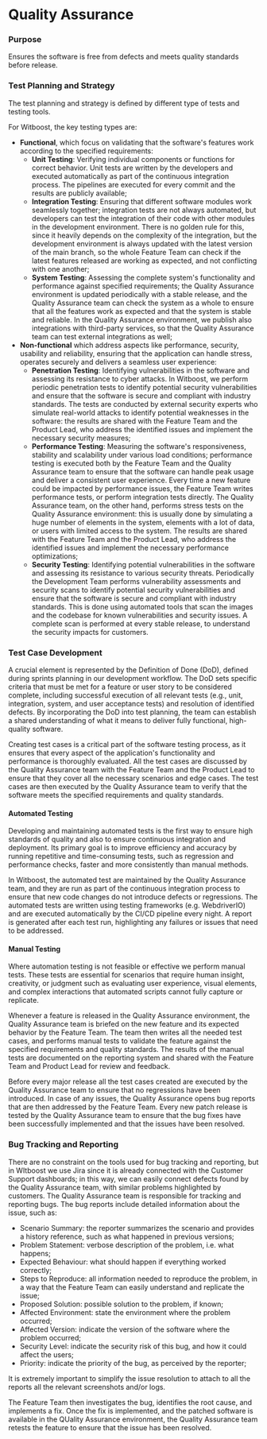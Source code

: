 # Quality Assurance

### Purpose

Ensures the software is free from defects and meets quality standards before release.

### Test Planning and Strategy

The test planning and strategy is defined by different type of tests and testing tools.

For Witboost, the key testing types are:
- **Functional**, which focus on validating that the software's features work according to the specified requirements:
    - **Unit Testing**: Verifying individual components or functions for correct behavior. Unit tests are written by the developers and executed automatically as part of the continuous integration process. The pipelines are executed for every commit and the results are publicly available;
    - **Integration Testing**: Ensuring that different software modules work seamlessly together; integration tests are not always automated, but developers can test the integration of their code with other modules in the development environment. There is no golden rule for this, since it heavily depends on the complexity of the integration, but the development environment is always updated with the latest version of the main branch, so the whole Feature Team can check if the latest features released are working as expected, and not conflicting with one another;
    - **System Testing**: Assessing the complete system's functionality and performance against specified requirements; the Quality Assurance environment is updated periodically with a stable release, and the Quality Assurance team can check the system as a whole to ensure that all the features work as expected and that the system is stable and reliable. In the Quality Assurance environment, we publish also integrations with third-party services, so that the Quality Assurance team can test external integrations as well;
- **Non-functional** which address aspects like performance, security, usability and reliability, ensuring that the application can handle stress, operates securely and delivers a seamless user experience:
    - **Penetration Testing**: Identifying vulnerabilities in the software and assessing its resistance to cyber attacks. In Witboost, we perform periodic penetration tests to identify potential security vulnerabilities and ensure that the software is secure and compliant with industry standards. The tests are conducted by external security experts who simulate real-world attacks to identify potential weaknesses in the software: the results are shared with the Feature Team and the Product Lead, who address the identified issues and implement the necessary security measures;
    - **Performance Testing**: Measuring the software's responsiveness, stability and scalability under various load conditions; performance testing is executed both by the Feature Team and the Quality Assurance team to ensure that the software can handle peak usage and deliver a consistent user experience. Every time a new feature could be impacted by performance issues, the Feature Team writes performance tests, or perform integration tests directly. The Quality Assurance team, on the other hand, performs stress tests on the Quality Assurance environment: this is usually done by simulating a huge number of elements in the system, elements with a lot of data, or users with limited access to the system. The results are shared with the Feature Team and the Product Lead, who address the identified issues and implement the necessary performance optimizations;
    - **Security Testing**: Identifying potential vulnerabilities in the software and assessing its resistance to various security threats. Periodically the Development Team performs vulnerability assessments and security scans to identify potential security vulnerabilities and ensure that the software is secure and compliant with industry standards. This is done using automated tools that scan the images and the codebase for known vulnerabilities and security issues. A complete scan is performed at every stable release, to understand the security impacts for customers.

### Test Case Development

A crucial element is represented by the Definition of Done (DoD), defined during sprints planning in our development workflow. The DoD sets specific criteria that must be met for a feature or user story to be considered complete, including successful execution of all relevant tests (e.g., unit, integration, system, and user acceptance tests) and resolution of identified defects. By incorporating the DoD into test planning, the team can establish a shared understanding of what it means to deliver fully functional, high-quality software.

Creating test cases is a critical part of the software testing process, as it ensures that every aspect of the application's functionality and performance is thoroughly evaluated. All the test cases are discussed by the Quality Assurance team with the Feature Team and the Product Lead to ensure that they cover all the necessary scenarios and edge cases. The test cases are then executed by the Quality Assurance team to verify that the software meets the specified requirements and quality standards.

#### Automated Testing

Developing and maintaining automated tests is the first way to ensure high standards of quality and also to ensure continuous integration and deployment.
Its primary goal is to improve efficiency and accuracy by running repetitive and time-consuming tests, such as regression and performance checks, faster and more consistently than manual methods.

In Witboost, the automated test are maintained by the Quality Assurance team, and they are run as part of the continuous integration process to ensure that new code changes do not introduce defects or regressions. The automated tests are written using testing frameworks (e.g. WebdriverIO) and are executed automatically by the CI/CD pipeline every night. A report is generated after each test run, highlighting any failures or issues that need to be addressed.

#### Manual Testing

Where automation testing is not feasible or effective we perform manual tests.
These tests are essential for scenarios that require human insight, creativity, or judgment such as evaluating user experience, visual elements, and complex interactions that automated scripts cannot fully capture or replicate.

Whenever a feature is released in the Quality Assurance environment, the Quality Assurance team is briefed on the new feature and its expected behavior by the Feature Team. The team then writes all the needed test cases, and performs manual tests to validate the feature against the specified requirements and quality standards. The results of the manual tests are documented on the reporting system and shared with the Feature Team and Product Lead for review and feedback.

Before every major release all the test cases created are executed by the Quality Assurance team to ensure that no regressions have been introduced. In case of any issues, the Quality Assurance opens bug reports that are then addressed by the Feature Team. Every new patch release is tested by the Quality Assurance team to ensure that the bug fixes have been successfully implemented and that the issues have been resolved.

### Bug Tracking and Reporting

There are no constraint on the tools used for bug tracking and reporting, but in WItboost we use Jira since it is already connected with the Customer Support dashboards; in this way, we can easily connect defects found by the Quality Assurance team, with similar problems highlighted by customers. The Quality Assurance team is responsible for tracking and reporting bugs. The bug reports include detailed information about the issue, such as:
- Scenario Summary: the reporter summarizes the scenario and provides a history reference, such as what happened in previous versions;
- Problem Statement: verbose description of the problem, i.e. what happens;
- Expected Behaviour: what should happen if everything worked correctly;
- Steps to Reproduce: all information needed to reproduce the problem, in a way that the Feature Team can easily understand and replicate the issue;
- Proposed Solution: possible solution to the problem, if known;
- Affected Environment: state the environment where the problem occurred;
- Affected Version: indicate the version of the software where the problem occurred;
- Security Level: indicate the security risk of this bug, and how it could affect the users;
- Priority: indicate the priority of the bug, as perceived by the reporter;

It is extremely important to simplify the issue resolution to attach to all the reports all the relevant screenshots and/or logs.

The Feature Team then investigates the bug, identifies the root cause, and implements a fix. Once the fix is implemented, and the patched software is available in the QUality Assurance environment, the Quality Assurance team retests the feature to ensure that the issue has been resolved.
